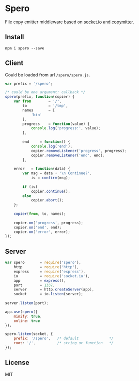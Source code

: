 # Spero

File copy emitter middleware based on [socket.io](http://socket.io "Socket.io") and [copymitter](https://github.com/coderaiser/node-copymitter "Copymitter").

## Install

```
npm i spero --save
```

## Client

Could be loaded from url `/spero/spero.js`.

```js
var prefix = '/spero';

/* could be one argument: callback */
spero(prefix, function(copier) {
    var from        = '/',
        to          = '/tmp',
        names       = [
            'bin'
        ],
        progress    = function(value) {
            console.log('progress:', value);
        },
        
        end     = function() {
            console.log('end');
            copier.removeListener('progress', progress);
            copier.removeListener('end', end);
        },
    
    error   = function(data) {
        var msg = data + '\n Continue?',
            is = confirm(msg);
        
        if (is)
            copier.continue();
        else
            copier.abort();
    };
    
    copier(from, to, names);
    
    copier.on('progress', progress);
    copier.on('end', end);
    copier.on('error', error);
});

```

## Server

```js
var spero       = require('spero'),
    http        = require('http'),
    express     = require('express'),
    io          = require('socket.io'),
    app         = express(),
    port        = 1337,
    server      = http.createServer(app),
    socket      = io.listen(server);
    
server.listen(port);

app.use(spero({
    minify: true,
    online: true
});

spero.listen(socket, {
    prefix: '/spero',   /* default              */
    root: '/',          /* string or function   */
});
```

## License

MIT
